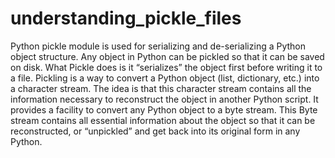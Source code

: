 # understanding_pickle_files

Python pickle module is used for serializing and de-serializing a Python object structure. Any object in Python can be pickled so that it can be saved on disk. What Pickle does is it “serializes” the object first before writing it to a file.
Pickling is a way to convert a Python object (list, dictionary, etc.) into a character stream.
The idea is that this character stream contains all the information necessary to reconstruct the object in another Python script. It provides a facility to convert any Python object to a byte stream. 
This Byte stream contains all essential information about the object so that it can be reconstructed, or “unpickled” and get back into its original form in any Python.

